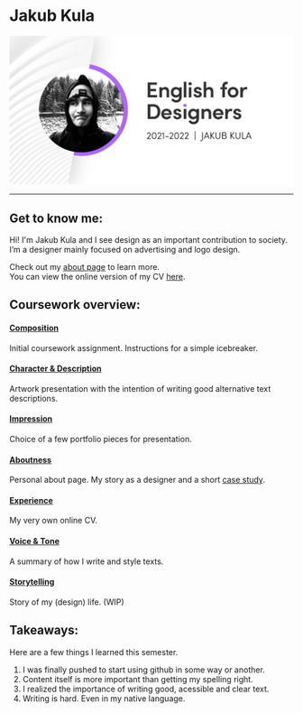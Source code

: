 # Jakub Kula
<img src="../img/social-preview.png" alt="-" width="800">

---

## Get to know me:
Hi! I'm Jakub Kula and I see design as an important contribution to society.<br>
I’m a designer mainly focused on advertising and logo design.

Check out my [about page](03-aboutness/) to learn more. <br>
You can view the online version of my CV [here](04-experience/).

## Coursework overview:
#### [Composition](00-composition/) 
Initial coursework assignment. Instructions for a simple icebreaker. 
#### [Character & Description](01-character-description/)
Artwork presentation with the intention of writing good alternative text descriptions.
#### [Impression](02-impression/)
Choice of a few portfolio pieces for presentation.
#### [Aboutness](03-aboutness/)
Personal about page. My story as a designer and a short [case study](03-aboutness/case-study.md/).
#### [Experience](04-experience/)
My very own online CV.
#### [Voice & Tone](05-voice-tone/)
A summary of how I write and style texts.
#### [Storytelling](06-storytelling/)
Story of my (design) life. (WIP)


## Takeaways:
Here are a few things I learned this semester.
1. I was finally pushed to start using github in some way or another.
2. Content itself is more important than getting my spelling right.
3. I realized the importance of writing good, acessible and clear text.
4. Writing is hard. Even in my native language.
